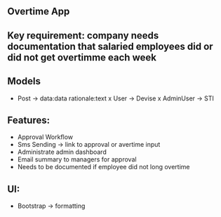 ## Overtime App

## Key requirement: company needs documentation that salaried employees did or did not get overtimme each week

## Models

- Post -> data:data rationale:text
x User -> Devise
x AdminUser -> STI

## Features:

- Approval Workflow
- Sms Sending -> link to approval or avertime input
- Administrate admin dashboard
- Email summary to managers for approval
- Needs to be documented if employee did not long overtime

## UI:

- Bootstrap -> formatting